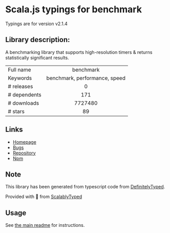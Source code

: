 
# Scala.js typings for benchmark

Typings are for version v2.1.4

## Library description:
A benchmarking library that supports high-resolution timers & returns statistically significant results.

|                    |                 |
| ------------------ | :-------------: |
| Full name          | benchmark |
| Keywords           | benchmark, performance, speed |
| # releases         | 0 |
| # dependents       | 171 |
| # downloads        | 7727480 |
| # stars            | 89 |

## Links
- [Homepage](https://benchmarkjs.com/)
- [Bugs](https://github.com/bestiejs/benchmark.js/issues)
- [Repository](https://github.com/bestiejs/benchmark.js)
- [Npm](https://www.npmjs.com/package/benchmark)
    


## Note
This library has been generated from typescript code from [DefinitelyTyped](https://definitelytyped.org).

Provided with :purple_heart: from [ScalablyTyped](https://github.com/oyvindberg/ScalablyTyped)

## Usage
See [the main readme](../../readme.md) for instructions.



